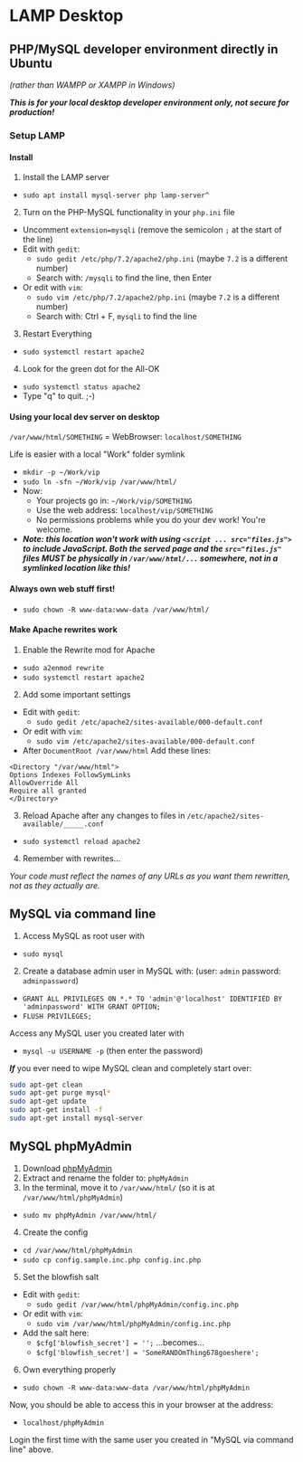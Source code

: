 # LAMP Desktop
## PHP/MySQL developer environment directly in Ubuntu
*(rather than WAMPP or XAMPP in Windows)*

***This is for your local desktop developer environment only, not secure for production!***

### Setup LAMP

#### Install

1. Install the LAMP server
- `sudo apt install mysql-server php lamp-server^`
2. Turn on the PHP-MySQL functionality in your `php.ini` file
  - Uncomment `extension=mysqli` (remove the semicolon `;` at the start of the line)
  - Edit with `gedit`:
    - `sudo gedit /etc/php/7.2/apache2/php.ini` (maybe `7.2` is a different number)
    - Search with: `/mysqli` to find the line, then Enter
  - Or edit with `vim`:
    - `sudo vim /etc/php/7.2/apache2/php.ini` (maybe `7.2` is a different number)
    - Search with: Ctrl + F, `mysqli` to find the line
3. Restart Everything
  - `sudo systemctl restart apache2`
4. Look for the green dot for the All-OK
  - `sudo systemctl status apache2`
  - Type "q" to quit. ;-)

#### Using your local dev server on desktop

`/var/www/html/SOMETHING` = WebBrowser: `localhost/SOMETHING`

Life is easier with a local "Work" folder symlink
- `mkdir -p ~/Work/vip`
- `sudo ln -sfn ~/Work/vip /var/www/html/`
- Now:
  - Your projects go in: `~/Work/vip/SOMETHING`
  - Use the web address: `localhost/vip/SOMETHING`
  - No permissions problems while you do your dev work! You're welcome.
- ***Note: this location won't work with using `<script ... src="files.js">` to include JavaScript. Both the served page and the `src="files.js"` files MUST be physically in `/var/www/html/...` somewhere, not in a symlinked location like this!***

#### Always own web stuff first!
- `sudo chown -R www-data:www-data /var/www/html/`

#### Make Apache rewrites work
1. Enable the Rewrite mod for Apache
- `sudo a2enmod rewrite`
- `sudo systemctl restart apache2`
2. Add some important settings
- Edit with `gedit`:
  - `sudo gedit /etc/apache2/sites-available/000-default.conf`
- Or edit with `vim`:
  - `sudo vim /etc/apache2/sites-available/000-default.conf`
- After `DocumentRoot /var/www/html` Add these lines:
```
<Directory "/var/www/html">
Options Indexes FollowSymLinks
AllowOverride All
Require all granted
</Directory>
```
3. Reload Apache after any changes to files in `/etc/apache2/sites-available/_____.conf`
- `sudo systemctl reload apache2`

4. Remember with rewrites...

*Your code must reflect the names of any URLs as you want them rewritten, not as they actually are.*

## MySQL via command line

1. Access MySQL as root user with
  - `sudo mysql`
2. Create a database admin user in MySQL with: (user: `admin` password: `adminpassword`)
  -  `GRANT ALL PRIVILEGES ON *.* TO 'admin'@'localhost' IDENTIFIED BY 'adminpassword' WITH GRANT OPTION;`
  - `FLUSH PRIVILEGES;`

Access any MySQL user you created later with
- `mysql -u USERNAME -p` (then enter the password)

***If*** you ever need to wipe MySQL clean and completely start over:

```sh
sudo apt-get clean
sudo apt-get purge mysql*
sudo apt-get update
sudo apt-get install -f
sudo apt-get install mysql-server
```

## MySQL phpMyAdmin

1. Download [phpMyAdmin](https://www.phpmyadmin.net/downloads/)
2. Extract and rename the folder to: `phpMyAdmin`
3. In the terminal, move it to `/var/www/html/` (so it is at `/var/www/html/phpMyAdmin`)
  - `sudo mv phpMyAdmin /var/www/html/`
4. Create the config
  - `cd /var/www/html/phpMyAdmin`
  - `sudo cp config.sample.inc.php config.inc.php`
5. Set the blowfish salt
  - Edit with `gedit`:
    - `sudo gedit /var/www/html/phpMyAdmin/config.inc.php`
  - Or edit with `vim`:
    - `sudo vim /var/www/html/phpMyAdmin/config.inc.php`
  - Add the salt here:
    - `$cfg['blowfish_secret'] = '';` ...becomes...
    - `$cfg['blowfish_secret'] = 'SomeRANDOmThing678goeshere';`

6. Own everything properly
  - `sudo chown -R www-data:www-data /var/www/html/phpMyAdmin`

Now, you should be able to access this in your browser at the address:
- `localhost/phpMyAdmin`

Login the first time with the same user you created in "MySQL via command line" above.
